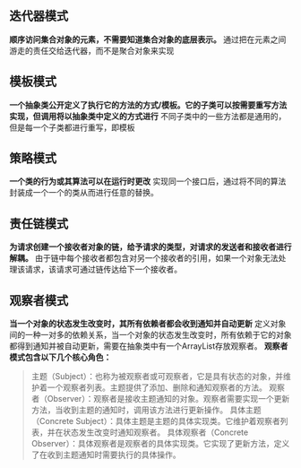 ﻿## 迭代器模式
**顺序访问集合对象的元素，不需要知道集合对象的底层表示。**
通过把在元素之间游走的责任交给迭代器，而不是聚合对象来实现
## 模板模式
**一个抽象类公开定义了执行它的方法的方式/模板。它的子类可以按需要重写方法实现，但调用将以抽象类中定义的方式进行**
不同子类中的一些方法都是通用的，但是每一个子类都进行重写，即模板
## 策略模式
**一个类的行为或其算法可以在运行时更改**
实现同一个接口后，通过将不同的算法封装成一个一个的类从而进行任意的替换。
## 责任链模式
**为请求创建一个接收者对象的链，给予请求的类型，对请求的发送者和接收者进行解耦。**
由于链中每个接收者都包含对另一个接收者的引用，如果一个对象无法处理该请求，该请求可通过链传达给下一个接收者。
## 观察者模式
**当一个对象的状态发生改变时，其所有依赖者都会收到通知并自动更新**
定义对象间的一种一对多的依赖关系，当一个对象的状态发生改变时，所有依赖于它的对象都得到通知并被自动更新，需要在抽象类中有一个ArrayList存放观察者。
**观察者模式包含以下几个核心角色：**
> 主题（Subject）：也称为被观察者或可观察者，它是具有状态的对象，并维护着一个观察者列表。主题提供了添加、删除和通知观察者的方法。
> 观察者（Observer）：观察者是接收主题通知的对象。观察者需要实现一个更新方法，当收到主题的通知时，调用该方法进行更新操作。
> 具体主题（Concrete Subject）：具体主题是主题的具体实现类。它维护着观察者列表，并在状态发生改变时通知观察者。
> 具体观察者（Concrete Observer）：具体观察者是观察者的具体实现类。它实现了更新方法，定义了在收到主题通知时需要执行的具体操作。

